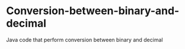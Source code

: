 # Conversion-between-binary-and-decimal
Java code that perform conversion between binary and decimal
